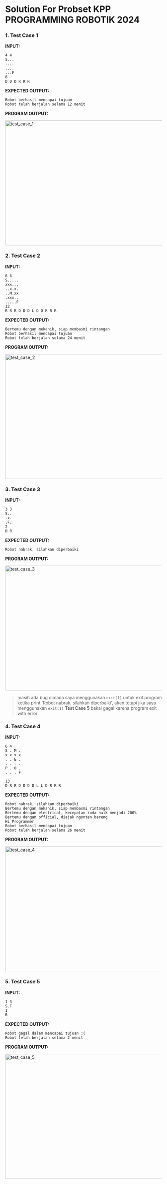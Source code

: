 # Solution For Probset KPP PROGRAMMING ROBOTIK 2024

### 1. Test Case 1

**INPUT:**
```
4 4
S...
....
....
...F
6
D D D R R R
```

**EXPECTED OUTPUT:**
```
Robot berhasil mencapai tujuan
Robot telah berjalan selama 12 menit
```

**PROGRAM OUTPUT:**

<img src="./img/test_case_1.png" alt="test_case_1" width="600" height="400">

### 2. Test Case 2

**INPUT:**
```
6 6
S.....
xxx...
..x.x.
..M.xx
.xxx..
.....F
12
R R R D D D L D D R R R
```

**EXPECTED OUTPUT:**
```
Bertemu dengan mekanik, siap membasmi rintangan
Robot berhasil mencapai tujuan
Robot telah berjalan selama 24 menit
```

**PROGRAM OUTPUT:**

<img src="./img/test_case_2.png" alt="test_case_2" width="600" height="400">

### 3. Test Case 3

**INPUT:**
```
3 3
S..
.x.
.F.
2
D R
```

**EXPECTED OUTPUT:**
```
Robot nabrak, silahkan diperbaiki
```

**PROGRAM OUTPUT:**

<img src="./img/test_case_3.png" alt="test_case_3" width="600" height="400">

> masih ada bug dimana saya menggunakan `exit(1)` untuk exit program ketika print 'Robot nabrak, silahkan diperbaiki', akan tetapi jika saya menggunakan `exit(1)` **Test Case 5** bakal gagal karena program exit with error

### 4. Test Case 4

**INPUT:**
```
6 4
S . M .
x x x x
. . E .
. . . .
P . O .
. . . F

13
D R R D D D D L L D R R R
```

**EXPECTED OUTPUT:**
```
Robot nabrak, silahkan diperbaiki
Bertemu dengan mekanik, siap membasmi rintangan
Bertemu dengan electrical, kecepatan roda naik menjadi 200%
Bertemu dengan official, diajak ngonten bareng
Hi Programmer
Robot berhasil mencapai tujuan
Robot telah berjalan selama 26 menit
```

**PROGRAM OUTPUT:**

<img src="./img/test_case_4.png" alt="test_case_4" width="600" height="400">

### 5. Test Case 5

**INPUT:**
```
1 3
S.F
1
R
```

**EXPECTED OUTPUT:**
```
Robot gagal dalam mencapai tujuan :(
Robot telah berjalan selama 2 menit
```

**PROGRAM OUTPUT:**

<img src="./img/test_case_5.png" alt="test_case_5" width="600" height="400">